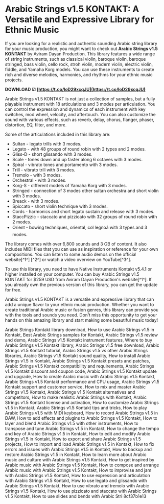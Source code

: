 
 
# Arabic Strings v1.5 KONTAKT: A Versatile and Expressive Library for Ethnic Music
 
If you are looking for a realistic and authentic sounding Arabic string library for your music production, you might want to check out **Arabic Strings v1.5 KONTAKT** by Aviram Dayan Production. This library features a wide range of string instruments, such as classical violin, baroque violin, baroque stringed, bass violin, cello rock, stroh violin, modern violin, electric violin, fiddle, and Yamaha Korg models. You can use these instruments to create rich and diverse melodies, harmonies, and rhythms for your ethnic music projects.
 
**DOWNLOAD ☑ [https://t.co/IoD29xcqJU](https://t.co/IoD29xcqJU)**


 
Arabic Strings v1.5 KONTAKT is not just a collection of samples, but a fully playable instrument with 18 articulations and 3 modes per articulation. You can control the expression and dynamics of each instrument with key switches, mod wheel, velocity, and aftertouch. You can also customize the sound with various effects, such as reverb, delay, chorus, flanger, phaser, distortion, EQ, filter, and more.
 
Some of the articulations included in this library are:
 
- Sultan - legato trills with 3 modes.
- Legato - with 48 groups of round robin with 2 types and 2 modes.
- Gliss-D - short glissando with 3 modes.
- Scale - tones down and up faster along 6 octaves with 3 modes.
- Spiral - vibrato tones and portamento with 3 modes.
- Trill - vibrato trill with 3 modes.
- Tremolo - with 3 modes.
- Orchestral - with 3 modes.
- Korg-S - different models of Yamaha Korg with 3 modes.
- Stringed - connection of 3 modes other sultan orchestra and short violin with 3 modes.
- Breack - with 3 modes.
- Spiccato - short violin technique with 3 modes.
- Cords - harmonics and short legato sustain and release with 3 modes.
- StaccPizzic - staccato and pizzicato with 32 groups of round robin with 2 modes.
- Orient - bowing techniques, oriental, col legnoâ with 3 types and 3 modes.

The library comes with over 9,800 sounds and 3 GB of content. It also includes MIDI files that you can use as inspiration or reference for your own compositions. You can listen to some audio demos on the official website[^1^] [^2^] or watch a video overview on YouTube[^3^].
 
To use this library, you need to have Native Instruments Kontakt v5.4.1 or higher installed on your computer. You can buy Arabic Strings v1.5 KONTAKT for $259 USD from Aviram Dayan Production's website[^1^]. If you already own the previous version of this library, you can get the update for free.
 
Arabic Strings v1.5 KONTAKT is a versatile and expressive library that can add a unique flavor to your ethnic music production. Whether you want to create traditional Arabic music or fusion genres, this library can provide you with the tools and sounds you need. Don't miss this opportunity to get your hands on this amazing library and start making some beautiful music today!
 
Arabic Strings Kontakt library download,  How to use Arabic Strings v1.5 in Kontakt,  Best Arabic Strings samples for Kontakt,  Arabic Strings v1.5 review and demo,  Arabic Strings v1.5 Kontakt instrument features,  Where to buy Arabic Strings v1.5 Kontakt library,  Arabic Strings v1.5 free download,  Arabic Strings v1.5 Kontakt tutorial,  Arabic Strings v1.5 vs other Arabic Strings libraries,  Arabic Strings v1.5 Kontakt sound quality,  How to install Arabic Strings v1.5 in Kontakt,  Arabic Strings v1.5 Kontakt presets and patches,  Arabic Strings v1.5 Kontakt compatibility and requirements,  Arabic Strings v1.5 Kontakt discount and coupon code,  Arabic Strings v1.5 Kontakt update and upgrade,  How to create Arabic music with Arabic Strings v1.5 Kontakt,  Arabic Strings v1.5 Kontakt performance and CPU usage,  Arabic Strings v1.5 Kontakt support and customer service,  How to mix and master Arabic Strings v1.5 Kontakt,  Arabic Strings v1.5 Kontakt alternatives and competitors,  How to make realistic Arabic Strings with Kontakt,  Arabic Strings v1.5 Kontakt license and activation,  How to customize Arabic Strings v1.5 in Kontakt,  Arabic Strings v1.5 Kontakt tips and tricks,  How to play Arabic Strings v1.5 with MIDI keyboard,  How to record Arabic Strings v1.5 in DAW,  How to add effects and plugins to Arabic Strings v1.5 Kontakt,  How to layer and blend Arabic Strings v1.5 with other instruments,  How to transpose and tune Arabic Strings v1.5 in Kontakt,  How to change the tempo and key of Arabic Strings v1.5 in Kontakt,  How to edit and modify Arabic Strings v1.5 in Kontakt,  How to export and share Arabic Strings v1.5 projects,  How to import and load Arabic Strings v1.5 in Kontakt,  How to fix errors and issues with Arabic Strings v1.5 in Kontakt,  How to backup and restore Arabic Strings v1.5 in Kontakt,  How to learn more about Arabic music and culture with Arabic Strings v1.5 Kontakt,  How to get inspired by Arabic music with Arabic Strings v1.5 Kontakt,  How to compose and arrange Arabic music with Arabic Strings v1.5 Kontakt,  How to improvise and jam with Arabic Strings v1.5 Kontakt,  How to use expression and articulation with Arabic Strings v1.5 Kontakt,  How to use legato and glissando with Arabic Strings v1.5 Kontakt,  How to use vibrato and tremolo with Arabic Strings v1.5 Kontakt,  How to use pizzicato and staccato with Arabic Strings v1.5 Kontakt,  How to use slides and bends with Arabic Stri
 8cf37b1e13
 
